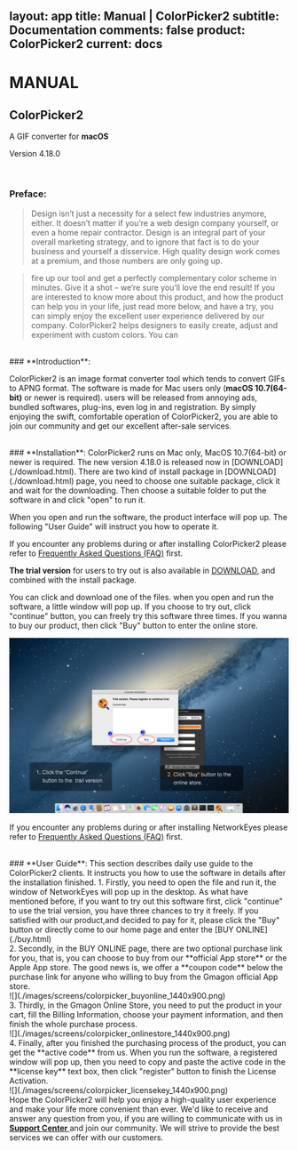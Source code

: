 layout: app
title: Manual | ColorPicker2
subtitle: Documentation
comments: false
product: ColorPicker2
current: docs
---

# MANUAL
## ColorPicker2
A GIF converter for **macOS**

Version 4.18.0


<br>

 ### **Preface**:

>Design isn’t just a necessity for a select few industries anymore, either. It doesn’t matter if you’re a web design company yourself, or even a home repair contractor. Design is an integral part of your overall marketing strategy, and to ignore that fact is to do your business and yourself a disservice. High quality design work comes at a premium, and those numbers are only going up. 

> fire up our tool and get a perfectly complementary color scheme in minutes. Give it a shot – we’re sure you’ll love the end result! If you are interested to know more about this product, and how the product can help you in your life, just read more below, and have a try, you can simply enjoy the excellent user experience delivered by our company. ColorPicker2 helps designers to easily create, adjust and experiment with custom colors. You can

<br>
### **Introduction**: 

ColorPicker2 is an image format converter tool which tends to convert GIFs to APNG format. The software is made for Mac users only (**macOS 10.7(64-bit)** or newer is required). users will be released from annoying ads, bundled softwares, plug-ins, even log in and registration. By simply enjoying the swift, comfortable operation of ColorPicker2, you are able to join our community and get our excellent after-sale services.  

<br>
### **Installation**:
ColorPicker2 runs on Mac only, MacOS 10.7(64-bit) or newer is required. The new version 4.18.0 is released now in [DOWNLOAD](./download.html). 
There are two kind of install package in [DOWNLOAD](./download.html) page, you need to choose one suitable package, click it and wait for the downloading. Then choose a suitable folder to put the software in and click "open" to run it.   

When you open and run the software, the product interface will pop up. The following "User Guide" will instruct you how to operate it. 

If you encounter any problems during or after installing ColorPicker2 please refer to [Frequently Asked Questions (FAQ)](./faq.html) first.

**The trial version** for users to try out is also available in [DOWNLOAD](./download.html), and combined with the install package.


 You can click and download one of the files. when you open and run the software, a little window will pop up. If you choose to try out, click "continue" button, you can freely try this software three times. If you wanna to buy our product, then click "Buy" button to enter the online store. 

![](./images/screens/colorpicker_trailversion_1440x900.png) 

If you encounter any problems during or after installing NetworkEyes please refer to [Frequently Asked Questions (FAQ)](./faq.html) first.

<br>
### **User Guide**:
This section describes daily use guide to the ColorPicker2 clients. It instructs you how to use the software in details after the installation finished.
1. Firstly, you need to open the file and run it, the window of NetworkEyes will pop up in the desktop. As what have mentioned before, if you want to try out this software first, click "continue" to use the trial version, you have three chances to try it freely. If you satisfied with our product,and decided to pay for it, please click the "Buy" button or directly come to our home page and enter the [BUY ONLINE](./buy.html)
<br>
2. Secondly, in the BUY ONLINE page, there are two optional purchase link for you, that is, you can choose to buy from our **official App store** or the Apple App store. The good news is, we offer a **coupon code** below the purchase link for anyone who willing to buy from the Gmagon official App store. 
<br>
![](./images/screens/colorpicker_buyonline_1440x900.png) 
<br>
3. Thirdly, in the Gmagon Online Store, you need to put the product in your cart, fill the Billing Information, choose your payment information, and then finish the whole purchase process.
<br>
![](./images/screens/colorpicker_onlinestore_1440x900.png) 
<br>
4. Finally, after you finished the purchasing process of the product, you can get the **active code** from us. When you run the software, a registered window will pop up, then you need to copy and paste the active code in the **license key** text box, then click "register" button to finish the License Activation.
<br>
![](./images/screens/colorpicker_licensekey_1440x900.png)  
<br>
Hope the ColorPicker2 will help you enjoy a high-quality user experience and make your life more convenient than ever. We'd like to receive and answer any question from you, if you are willing to communicate with us in <a href="https://gitter.im/Gmagon/support" target="_blank"> <strong>Support Center</strong> </a> and join our community. We will strive to provide the best services we can offer with our customers. 
